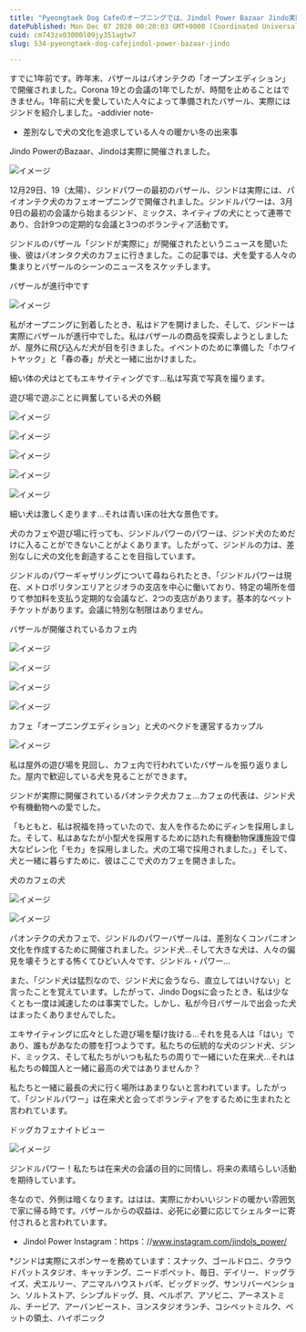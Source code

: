 ```yaml
---
title: "Pyeongtaek Dog Cafeのオープニングでは、Jindol Power Bazaar Jindo実際"
datePublished: Mon Dec 07 2020 00:20:03 GMT+0000 (Coordinated Universal Time)
cuid: cm743zx03000l09jy351agtw7
slug: 534-pyeongtaek-dog-cafejindol-power-bazaar-jindo

---
```



すでに1年前です。昨年末、バザールはパオンテクの「オープンエディション」で開催されました。Corona 19との会議の1年でしたが、時間を止めることはできません。1年前に犬を愛していた人々によって準備されたバザール、実際にはジンドを紹介しました。-addivier note-

- 差別なしで犬の文化を追求している人々の暖かい冬の出来事

Jindo PowerのBazaar、Jindoは実際に開催されました。

![イメージ](https://cdn.hashnode.com/res/hashnode/image/upload/v1739497627255/457306d1-d738-43c3-961c-c9761c646eb5.jpeg)

12月29日、19（太陽）、ジンドパワーの最初のバザール、ジンドは実際には、パイオンテク犬のカフェオープニングで開催されました。ジンドルパワーは、3月9日の最初の会議から始まるジンド、ミックス、ネイティブの犬にとって連帯であり、合計9つの定期的な会議と3つのボランティア活動です。

ジンドルのバザール「ジンドが実際に」が開催されたというニュースを聞いた後、彼はパオンタク犬のカフェに行きました。この記事では、犬を愛する人々の集まりとバザールのシーンのニュースをスケッチします。

バザールが進行中です

![イメージ](https://cdn.hashnode.com/res/hashnode/image/upload/v1739497629716/9e159cee-0e58-4339-8b96-aecbf4e8f282.jpeg)

私がオープニングに到着したとき、私はドアを開けました、そして、ジンドーは実際にバザールが進行中でした。私はバザールの商品を探索しようとしましたが、屋外に飛び込んだ犬が目を引きました。イベントのために準備した「ホワイトヤック」と「春の春」が犬と一緒に出かけました。

細い体の犬はとてもエキサイティングです...私は写真で写真を撮ります。

遊び場で遊ぶことに興奮している犬の外観

![イメージ](https://cdn.hashnode.com/res/hashnode/image/upload/v1739497632474/da6b713a-c8bd-435d-80b0-951c8876d62b.jpeg)

![イメージ](https://cdn.hashnode.com/res/hashnode/image/upload/v1739497635177/11aad21b-26f8-4ce8-b573-b1453fe9bc1e.jpeg)

![イメージ](https://cdn.hashnode.com/res/hashnode/image/upload/v1739497637588/d4b2d432-2f72-4c83-9784-f241c7eb3701.jpeg)

![イメージ](https://cdn.hashnode.com/res/hashnode/image/upload/v1739497640127/005b38f1-df30-430b-b168-42b9ac280884.jpeg)

![イメージ](https://cdn.hashnode.com/res/hashnode/image/upload/v1739497642289/c1b4fc69-f72c-4c61-9d03-3cc3443f8bfd.jpeg)

細い犬は激しく走ります...それは青い床の壮大な景色です。

犬のカフェや遊び場に行っても、ジンドルパワーのパワーは、ジンド犬のためだけに入ることができないことがよくあります。したがって、ジンドルの力は、差別なしに犬の文化を創造することを目指しています。

ジンドルのパワーギャザリングについて尋ねられたとき、「ジンドルパワーは現在、メトロポリタンエリアとジオラの支店を中心に働いており、特定の場所を借りて参加料を支払う定期的な会議など、2つの支店があります。基本的なペットチケットがあります。会議に特別な制限はありません。

バザールが開催されているカフェ内

![イメージ](https://cdn.hashnode.com/res/hashnode/image/upload/v1739497645194/b05d4b0f-05fa-4f8c-86a5-660c1a499bf5.jpeg)

![イメージ](https://cdn.hashnode.com/res/hashnode/image/upload/v1739497647701/08057f03-0817-4109-b18d-a26c62a2bfff.jpeg)

![イメージ](https://cdn.hashnode.com/res/hashnode/image/upload/v1739497650498/4970820e-2560-499c-bdee-62da9fe326c1.jpeg)

![イメージ](https://cdn.hashnode.com/res/hashnode/image/upload/v1739497653146/3f4b2c29-fa17-46ef-b511-1302c2a2deb6.jpeg)

カフェ「オープニングエディション」と犬のベクドを運営するカップル

![イメージ](https://cdn.hashnode.com/res/hashnode/image/upload/v1739497655992/f4ce98ee-6da1-41b3-943c-9e66974967b3.jpeg)

私は屋外の遊び場を見回し、カフェ内で行われていたバザールを振り返りました。屋内で歓迎している犬を見ることができます。

ジンドが実際に開催されているパオンテク犬カフェ...カフェの代表は、ジンド犬や有機動物への愛でした。

「もともと、私は祝福を持っていたので、友人を作るためにディンを採用しました。そして、私はあなたが小型犬を採用するために訪れた有機動物保護施設で偉大なピレン化「モカ」を採用しました。犬の工場で採用されました。」そして、犬と一緒に暮らすために、彼はここで犬のカフェを開きました。

犬のカフェの犬

![イメージ](https://cdn.hashnode.com/res/hashnode/image/upload/v1739497658170/5295aa20-558c-4b35-b768-e32d2051573d.jpeg)

![イメージ](https://cdn.hashnode.com/res/hashnode/image/upload/v1739497660977/87b6d695-17a2-4db6-a3b4-752d4257a446.jpeg)

パオンテクの犬カフェで、ジンドルのパワーバザールは、差別なくコンパニオン文化を作成するために開催されました。ジンド犬...そして大きな犬は、人々の偏見を壊そうとする怖くてひどい人々です、ジンドル・パワー...

また、「ジンド犬は猛烈なので、ジンド犬に会うなら、直立してはいけない」と言ったことを覚えています。したがって、Jindo Dogsに会ったとき、私は少なくとも一度は減速したのは事実でした。しかし、私が今日バザールで出会った犬はまったくありませんでした。

エキサイティングに広々とした遊び場を駆け抜ける...それを見る人は「はい」であり、誰もがあなたの膝を打つようです。私たちの伝統的な犬のジンド犬、ジンド、ミックス、そして私たちがいつも私たちの周りで一緒にいた在来犬...それは私たちの韓国人と一緒に最高の犬ではありませんか？

私たちと一緒に最長の犬に行く場所はあまりないと言われています。したがって、「ジンドルパワー」は在来犬と会ってボランティアをするために生まれたと言われています。

ドッグカフェナイトビュー

![イメージ](https://cdn.hashnode.com/res/hashnode/image/upload/v1739497663657/a00c215f-b204-42fe-a4db-0923a40bc844.jpeg)

ジンドルパワー！私たちは在来犬の会議の目的に同情し、将来の素晴らしい活動を期待しています。

冬なので、外側は暗くなります。ははは、実際にかわいいジンドの暖かい雰囲気で家に帰る時です。バザールからの収益は、必死に必要に応じてシェルターに寄付されると言われています。

- Jindol Power Instagram：https：//www.instagram.com/jindols_power/

*ジンドは実際にスポンサーを務めています：スナック、ゴールドロニ、クラウドパットスタジオ、キャッチング、ニードポペット、毎日、デイリー、ドッグライズ、犬エルリー、アニマルハウストバギ、ビッグドッグ、サンリバーペンション、ソルトストア、シンプルドッグ、貝、ベルポア、アソビニ、アーネストミル、チービア、アーバンビースト、ヨンスタジオランチ、コシペットミルク、ペットの領土、ハイポニック